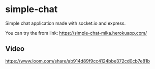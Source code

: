 # simple-chat
Simple chat application made with socket.io and express.

You can try the from link: https://simple-chat-mika.herokuapp.com/

## Video

https://www.loom.com/share/ab914d89f9cc4124bbe372cd0cb7e81b

